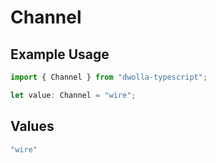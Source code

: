 # Channel

## Example Usage

```typescript
import { Channel } from "dwolla-typescript";

let value: Channel = "wire";
```

## Values

```typescript
"wire"
```